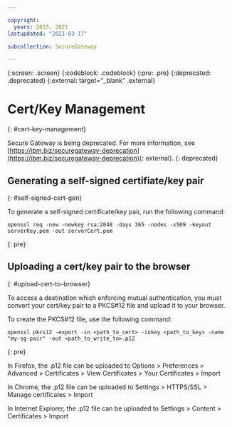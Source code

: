 ```yaml
---

copyright:
  years: 2015, 2021
lastupdated: "2021-03-17"

subcollection: SecureGateway

---
```

{:screen: .screen}
{:codeblock: .codeblock}
{:pre: .pre}
{:deprecated: .deprecated}
{:external: target="_blank" .external}

# Cert/Key Management
{: #cert-key-management}

Secure Gateway is being deprecated. For more information, see [https://ibm.biz/securegateway-deprecation](https://ibm.biz/securegateway-deprecation){: external}.
{: deprecated}

## Generating a self-signed certifiate/key pair
{: #self-signed-cert-gen}

To generate a self-signed certificate/key pair, run the following command:

```
openssl req -new -newkey rsa:2048 -days 365 -nodes -x509 -keyout serverKey.pem -out serverCert.pem
```
{: pre}


## Uploading a cert/key pair to the browser
{: #upload-cert-to-browser}

To access a destination which enforcing mutual authentication, you must convert your cert/key pair to a PKCS#12 file and upload it to your browser.

To create the PKCS#12 file, use the following command:

```
openssl pkcs12 -export -in <path_to_cert> -inkey <path_to_key> -name "my-sg-pair" -out <path_to_write_to>.p12
```
{: pre}

In Firefox, the .p12 file can be uploaded to Options > Preferences > Advanced > Certificates > View Certificates > Your Certificates > Import

In Chrome, the .p12 file can be uploaded to Settings > HTTPS/SSL > Manage certificates > Import

In Internet Explorer, the .p12 file can be uploaded to Settings > Content > Certificates > Import
